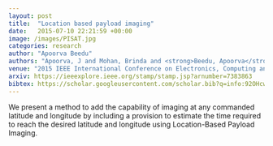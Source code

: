 ```yaml
---
layout: post
title:  "Location based payload imaging"
date:   2015-07-10 22:21:59 +00:00
image: /images/PISAT.jpg
categories: research
author: "Apoorva Beedu"
authors: "Apoorva, J and Mohan, Brinda and <strong>Beedu, Apoorva</strong> and Nayak, Mahendra M and Rao, Divya and Agrawal, VK"
venue: "2015 IEEE International Conference on Electronics, Computing and Communication Technologies (CONECCT)"
arxiv: https://ieeexplore.ieee.org/stamp/stamp.jsp?arnumber=7383863
bibtex: https://scholar.googleusercontent.com/scholar.bib?q=info:92OHcwkFV-AJ:scholar.google.com/&output=citation&scisdr=ClHSV9rtEI3y5l-jdaI:AFWwaeYAAAAAZuulbaJ_lxkhHQfrVfaRQxeZY4c&scisig=AFWwaeYAAAAAZuulbew3zF_qgVAgO03uSDtdxGQ&scisf=4&ct=citation&cd=-1&hl=en
---
```

We present a method to add the capability of imaging at any commanded latitude and longitude by including a provision to estimate the time required to reach the desired latitude and longitude using Location-Based Payload Imaging.